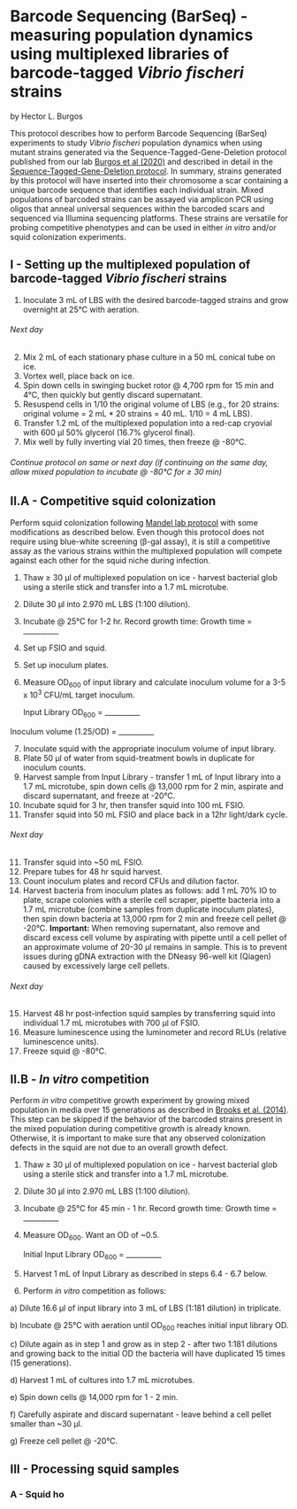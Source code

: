 # Barcode Sequencing (BarSeq) - measuring population dynamics using multiplexed libraries of barcode-tagged *Vibrio fischeri* strains

by Hector L. Burgos

This protocol describes how to perform Barcode Sequencing (BarSeq) experiments to study *Vibrio fischeri* population dynamics when using mutant strains generated via the Sequence-Tagged-Gene-Deletion protocol published from our lab [Burgos et al (2020)](https://paperpile.com/shared/nhf9AU) and described in detail in the [Sequence-Tagged-Gene-Deletion protocol](sequence-tagged-gene-deletion.md). In summary, strains generated by this protocol will have inserted into their chromosome a scar containing a unique barcode sequence that identifies each individual strain. Mixed populations of barcoded strains can be assayed via amplicon PCR using oligos that anneal universal sequences within the barcoded scars and sequenced via Illumina sequencing platforms. These strains are versatile for probing competitive phenotypes and can be used in either *in vitro* and/or squid colonization experiments.

## I - Setting up the multiplexed population of barcode-tagged *Vibrio fischeri* strains

1. Inoculate 3 mL of LBS with the desired barcode-tagged strains and grow overnight at 25°C with aeration.

###### Next day

2. Mix 2 mL of each stationary phase culture in a 50 mL conical tube on ice.
3. Vortex well, place back on ice.
4. Spin down cells in swinging bucket rotor @ 4,700 rpm for 15 min and 4°C, then quickly but gently discard supernatant.
5. Resuspend cells in 1/10 the original volume of LBS (e.g., for 20 strains: original volume = 2 mL * 20 strains = 40 mL. 1/10 = 4 mL LBS).
6. Transfer 1.2 mL of the multiplexed population into a red-cap cryovial with 600 µl 50% glycerol (16.7% glycerol final).
7. Mix well by fully inverting vial 20 times, then freeze @ -80°C.

###### Continue protocol on same or next day (if continuing on the same day, allow mixed population to incubate @ -80°C for ≥ 30 min)

## II.A - Competitive squid colonization

Perform squid colonization following [Mandel lab protocol](squid-colonization.md) with some modifications as described below. Even though this protocol does not require using blue-white screening (β-gal assay), it is still a competitive assay as the various strains within the multiplexed population will compete against each other for the squid niche during infection.

1. Thaw ≥ 30 µl of multiplexed population on ice - harvest bacterial glob using a sterile stick and transfer into a 1.7 mL microtube.
2. Dilute 30 µl into 2.970 mL LBS (1:100 dilution).
3. Incubate @ 25°C for 1-2 hr. Record growth time: Growth time = __________
4. Set up FSIO and squid.
5. Set up inoculum plates.
6. Measure OD<sub>600</sub> of input library and calculate inoculum volume for a 3-5 x 10<sup>3</sup> CFU/mL target inoculum.

	Input Library OD<sub>600</sub> = __________            

  Inoculum volume (1.25/OD) = __________

7. Inoculate squid with the appropriate inoculum volume of input library.
8. Plate 50 µl of water from squid-treatment bowls in duplicate for inoculum counts.
9. Harvest sample from Input Library - transfer 1 mL of Input library into a 1.7 mL microtube, spin down cells @ 13,000 rpm for 2 min, aspirate and discard supernatant, and freeze at -20°C.
9. Incubate squid for 3 hr, then transfer squid into 100 mL FSIO.
10. Transfer squid into 50 mL FSIO and place back in a 12hr light/dark cycle.

###### Next day

11. Transfer squid into ~50 mL FSIO.
12. Prepare tubes for 48 hr squid harvest.
13. Count inoculum plates and record CFUs and dilution factor.
14. Harvest bacteria from inoculum plates as follows: add 1 mL 70% IO to plate, scrape colonies with a sterile cell scraper, pipette bacteria into a 1.7 mL microtube (combine samples from duplicate inoculum plates), then spin down bacteria at 13,000 rpm for 2 min and freeze cell pellet @ -20°C.
**Important:** When removing supernatant, also remove and discard excess cell volume by aspirating with pipette until a cell pellet of an approximate volume of 20-30 µl remains in sample. This is to prevent issues during gDNA extraction with the DNeasy 96-well kit (Qiagen) caused by excessively large cell pellets.

###### Next day

15. Harvest 48 hr post-infection squid samples by transferring squid into individual 1.7 mL microtubes with 700 µl of FSIO.
16. Measure luminescence using the luminometer and record RLUs (relative luminescence units).
17. Freeze squid @ -80°C.

## II.B - *In vitro* competition

Perform *in vitro* competitive growth experiment by growing mixed population in media over 15 generations as described in [Brooks et al. (2014)](https://paperpile.com/shared/jciqot). This step can be skipped if the behavior of the barcoded strains present in the mixed population during competitive growth is already known. Otherwise, it is important to make sure that any observed colonization defects in the squid are not due to an overall growth defect.

1. Thaw ≥ 30 µl of multiplexed population on ice - harvest bacterial glob using a sterile stick and transfer into a 1.7 mL microtube.
2. Dilute 30 µl into 2.970 mL LBS (1:100 dilution).
3. Incubate @ 25°C for 45 min - 1 hr. Record growth time: Growth time = __________
4. Measure OD<sub>600</sub>. Want an OD of ~0.5.

	Initial Input Library OD<sub>600</sub> = __________

5. Harvest 1 mL of Input Library as described in steps 6.4 - 6.7 below.
6. Perform *in vitro* competition as follows:

  a) Dilute 16.6 µl of input library into 3 mL of LBS (1:181 dilution) in triplicate.

  b) Incubate @ 25°C with aeration until OD<sub>600</sub> reaches initial input library OD.

  c) Dilute again as in step 1 and grow as in step 2 - after two 1:181 dilutions and growing back to the initial OD the bacteria will have duplicated 15 times (15 generations).

  d) Harvest 1 mL of cultures into 1.7 mL microtubes.

  e) Spin down cells @ 14,000 rpm for 1 - 2 min.

  f) Carefully aspirate and discard supernatant - leave behind a cell pellet smaller than ~30 µl.

  g) Freeze cell pellet @ -20°C.


## III - Processing squid samples

### A - Squid ho
